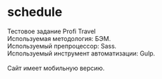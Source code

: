 # schedule
Тестовое задание Profi Travel 
<br/>
Используемая методология: БЭМ.<br/>
Используемый препроцессор: Sass.<br/>
Используемый инструмент автоматизации: Gulp.<br/>
<br/>
Сайт имеет мобильную версию. 
